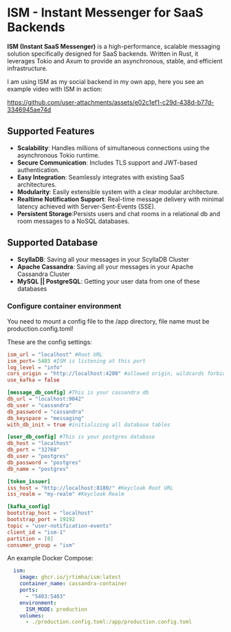 # ISM - Instant Messenger for SaaS Backends

**ISM (Instant SaaS Messenger)** is a high-performance, scalable messaging solution specifically designed for SaaS backends. Written in Rust, it leverages Tokio and Axum to provide an asynchronous, stable, and efficient infrastructure.

I am using ISM as my social backend in my own app, here you see an example video with ISM in action:

https://github.com/user-attachments/assets/e02c1ef1-c29d-438d-b77d-3346945ae74d


## Supported Features

- **Scalability**: Handles millions of simultaneous connections using the asynchronous Tokio runtime.
- **Secure Communication**: Includes TLS support and JWT-based authentication.
- **Easy Integration**: Seamlessly integrates with existing SaaS architectures.
- **Modularity**: Easily extensible system with a clear modular architecture.
- **Realtime Notification Support**: Real-time message delivery with minimal latency achieved with Server-Sent-Events (SSE).
- **Persistent Storage**:Persists users and chat rooms in a relational db and room messages to a NoSQL databases.

## Supported Database
- **ScyllaDB**: Saving all your messages in your ScyllaDB Cluster
- **Apache Cassandra**: Saving all your messages in your Apache Cassandra Cluster
- **MySQL || PostgreSQL**: Getting your user data from one of these databases

### Configure container environment

You need to mount a config file to the /app directory, file name must be production.config.toml!

These are the config settings:

```toml
ism_url = "localhost" #Root URL
ism_port= 5403 #ISM is listening at this port
log_level = "info"
cors_origin = "http://localhost:4200" #allowed origin, wildcards forbidden!
use_kafka = false

[message_db_config] #This is your cassandra db
db_url = "localhost:9042"
db_user = "cassandra"
db_password = "cassandra"
db_keyspace = "messaging"
with_db_init = true #initializing all database tables

[user_db_config] #This is your postgres database
db_host = "localhost"
db_port = "32768"
db_user = "postgres"
db_password = "postgres"
db_name = "postgres"

[token_issuer]
iss_host = "http://localhost:8180/" #Keycloak Root URL
iss_realm = "my-realm" #Keycloak Realm

[kafka_config]
bootstrap_host = "localhost"
bootstrap_port = 19192
topic = "user-notification-events"
client_id = "ism-1"
partition = [0]
consumer_group = "ism"

```
An example Docker Compose:

```yaml
  ism:
    image: ghcr.io/jrtimha/ism:latest
    container_name: cassandra-container
    ports:
      - "5403:5403"
    environment:
      ISM_MODE: production
    volumes:
      - ./production.config.toml:/app/production.config.toml
```




